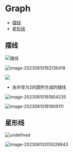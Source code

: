 # Graph

- [摆线](#%E6%91%86%E7%BA%BF)
- [星形线](#%E6%98%9F%E5%BD%A2%E7%BA%BF)

## 摆线

![摆线](https://i.wolves.top/picgo/202308101816491.gif)

![image-20230810182136418](https://i.wolves.top/picgo/202308101821488.png)

![](https://i.wolves.top/picgo/202308101818536.png)

- 由半径为2的圆所生成的摆线

![image-20230810181854235](https://i.wolves.top/picgo/202308101818257.png)

![image-20230810181909111](https://i.wolves.top/picgo/202308101819144.png)

## 星形线

![undefined](https://i.wolves.top/picgo/202308102041169.gif)

![image-20230810205028843](https://i.wolves.top/picgo/202308102050894.png)
